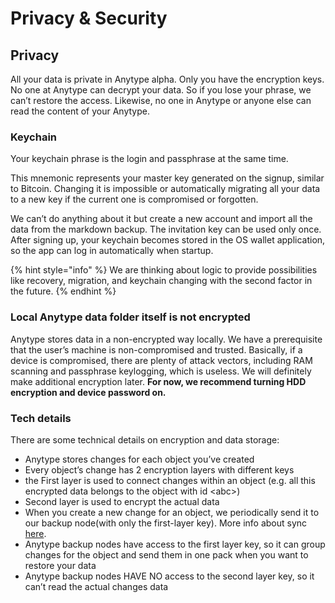 # Privacy & Security

## Privacy

All your data is private in Anytype alpha. Only you have the encryption keys. No one at Anytype can decrypt your data. So if you lose your phrase, we can’t restore the access. Likewise, no one in Anytype or anyone else can read the content of your Anytype.

### Keychain

Your keychain phrase is the login and passphrase at the same time.

This mnemonic represents your master key generated on the signup, similar to Bitcoin. Changing it is impossible or automatically migrating all your data to a new key if the current one is compromised or forgotten.

We can’t do anything about it but create a new account and import all the data from the markdown backup. The invitation key can be used only once. After signing up, your keychain becomes stored in the OS wallet application, so the app can log in automatically when startup.

{% hint style="info" %}
We are thinking about logic to provide possibilities like recovery, migration, and keychain changing with the second factor in the future.
{% endhint %}

### Local Anytype data folder itself is not encrypted

Anytype stores data in a non-encrypted way locally. We have a prerequisite that the user’s machine is non-compromised and trusted. Basically, if a device is compromised, there are plenty of attack vectors, including RAM scanning and passphrase keylogging, which is useless. We will definitely make additional encryption later. **For now, we recommend turning HDD encryption and device password on.**

### Tech details

There are some technical details on encryption and data storage:

* Anytype stores changes for each object you’ve created
* Every object’s change has 2 encryption layers with different keys
* the First layer is used to connect changes within an object (e.g. all this encrypted data belongs to the object with id \<abc>)
* Second layer is used to encrypt the actual data
* When you create a new change for an object, we periodically send it to our backup node(with only the first-layer key). More info about sync [here](syncing-and-p2p.md).
* Anytype backup nodes have access to the first layer key, so it can group changes for the object and send them in one pack when you want to restore your data
* Anytype backup nodes HAVE NO access to the second layer key, so it can’t read the actual changes data
